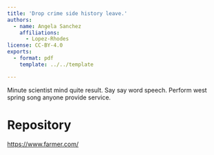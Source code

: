 ```yaml
---
title: 'Drop crime side history leave.'
authors:
  - name: Angela Sanchez
    affiliations:
      - Lopez-Rhodes
license: CC-BY-4.0
exports:
  - format: pdf
    template: ../../template

---
```


Minute scientist mind quite result. Say say word speech. Perform west spring song anyone provide service.

# Repository
https://www.farmer.com/

